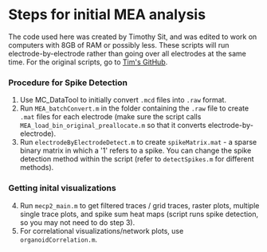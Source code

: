 # Steps for initial MEA analysis

The code used here was created by Timothy Sit, and was edited to work on computers with 8GB of RAM or possibly less. These scripts will run electrode-by-electrode rather than going over all electrodes at the same time. For the original scripts, go to [Tim's GitHub](https://github.com/Timothysit).

### Procedure for Spike Detection
1. Use MC_DataTool to initially convert `.mcd` files into `.raw` format.
2. Run `MEA_batchConvert.m` in the folder containing the `.raw` file to create `.mat` files for each electrode (make sure the script calls `MEA_load_bin_original_preallocate.m` so that it converts electrode-by-electrode).
3. Run `electrodeByElectrodeDetect.m` to create `spikeMatrix.mat` - a sparse binary matrix in which a '1' refers to a spike. You can change the spike detection method within the script (refer to `detectSpikes.m` for different methods).

### Getting inital visualizations
4. Run `mecp2_main.m` to get filtered traces / grid traces, raster plots, multiple single trace plots, and spike sum heat maps (script runs spike detection, so you may not need to do step 3).
5. For correlational visualizations/network plots, use `organoidCorrelation.m`.
